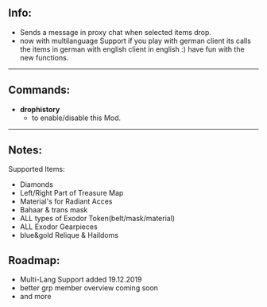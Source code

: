 ## Info:

- Sends a message in proxy chat when selected items drop.
- now with multilanguage Support if you play with german client its calls the items in german with english client in english :) have fun with the new functions.
---

## Commands:

- **drophistory**
  - to enable/disable this Mod.

---

## Notes:

Supported Items:

- Diamonds
- Left/Right Part of Treasure Map
- Material's for Radiant Acces
- Bahaar & trans mask
- ALL types of Exodor Token(belt/mask/material)
- ALL Exodor Gearpieces
- blue&gold Relique & Haildoms

## Roadmap:
- Multi-Lang Support added 19.12.2019
- better grp member overview coming soon
- and more 
